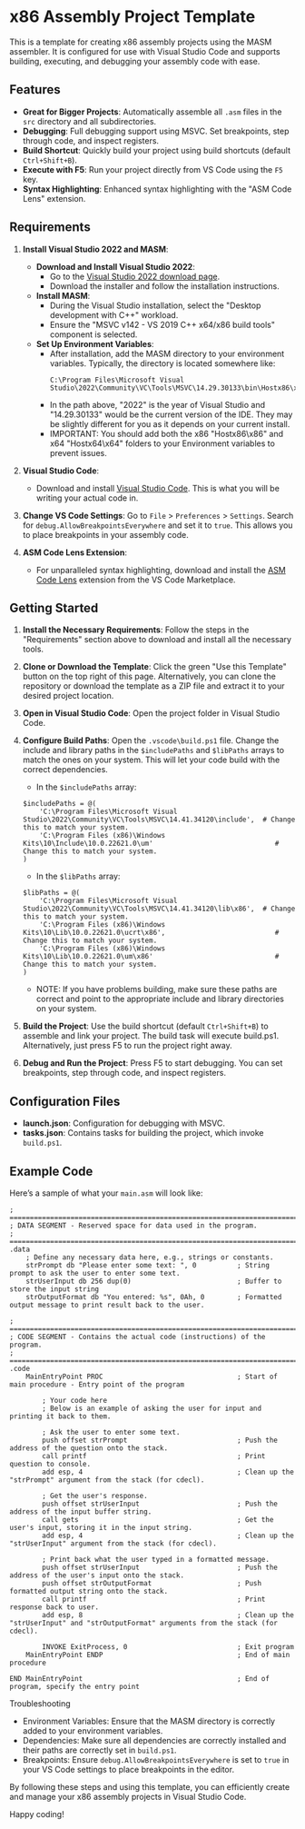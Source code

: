 # x86 Assembly Project Template

This is a template for creating x86 assembly projects using the MASM assembler. It is configured for use with Visual Studio Code and supports building, executing, and debugging your assembly code with ease.

## Features

- **Great for Bigger Projects**: Automatically assemble all `.asm` files in the `src` directory and all subdirectories.
- **Debugging**: Full debugging support using MSVC. Set breakpoints, step through code, and inspect registers.
- **Build Shortcut**: Quickly build your project using build shortcuts (default `Ctrl+Shift+B`).
- **Execute with F5**: Run your project directly from VS Code using the `F5` key.
- **Syntax Highlighting**: Enhanced syntax highlighting with the "ASM Code Lens" extension.

## Requirements

1. **Install Visual Studio 2022 and MASM**:
   - **Download and Install Visual Studio 2022**:
     - Go to the [Visual Studio 2022 download page](https://visualstudio.microsoft.com/vs/).
     - Download the installer and follow the installation instructions.
   - **Install MASM**:
     - During the Visual Studio installation, select the "Desktop development with C++" workload.
     - Ensure the "MSVC v142 - VS 2019 C++ x64/x86 build tools" component is selected.
   - **Set Up Environment Variables**:
     - After installation, add the MASM directory to your environment variables. Typically, the directory is located somewhere like:
       ```
       C:\Program Files\Microsoft Visual Studio\2022\Community\VC\Tools\MSVC\14.29.30133\bin\Hostx86\x86
       ```
     - In the path above, "2022" is the year of Visual Studio and "14.29.30133" would be the current version of the IDE. They may be slightly different for you as it depends on your current install.
     - IMPORTANT: You should add both the x86 "Hostx86\x86" and x64 "Hostx64\x64" folders to your Environment variables to prevent issues.

2. **Visual Studio Code**:
   - Download and install [Visual Studio Code](https://code.visualstudio.com/). This is what you will be writing your actual code in.

3. **Change VS Code Settings**:
    Go to `File` > `Preferences` > `Settings`.
    Search for `debug.AllowBreakpointsEverywhere` and set it to `true`. This allows you to place breakpoints in your assembly code.

4. **ASM Code Lens Extension**:
   - For unparalleled syntax highlighting, download and install the [ASM Code Lens](https://marketplace.visualstudio.com/items?itemName=maziac.asm-code-lens) extension from the VS Code Marketplace.

## Getting Started

1. **Install the Necessary Requirements**:
    Follow the steps in the "Requirements" section above to download and install all the necessary tools.

2. **Clone or Download the Template**:
    Click the green "Use this Template" button on the top right of this page. Alternatively, you can clone the repository or download the template as a ZIP file and extract it to your desired project location.

3. **Open in Visual Studio Code**:
    Open the project folder in Visual Studio Code.

4. **Configure Build Paths**:
    Open the `.vscode\build.ps1` file. Change the include and library paths in the `$includePaths` and `$libPaths` arrays to match the ones on your system. This will let your code build with the correct dependencies.
    
    - In the `$includePaths` array:
    ```
    $includePaths = @(
        'C:\Program Files\Microsoft Visual Studio\2022\Community\VC\Tools\MSVC\14.41.34120\include',  # Change this to match your system.
        'C:\Program Files (x86)\Windows Kits\10\Include\10.0.22621.0\um'                              # Change this to match your system.
    )
    ```
    - In the `$libPaths` array:
    ```
    $libPaths = @(
        'C:\Program Files\Microsoft Visual Studio\2022\Community\VC\Tools\MSVC\14.41.34120\lib\x86',  # Change this to match your system.
        'C:\Program Files (x86)\Windows Kits\10\Lib\10.0.22621.0\ucrt\x86',                           # Change this to match your system.
        'C:\Program Files (x86)\Windows Kits\10\Lib\10.0.22621.0\um\x86'                              # Change this to match your system.
    )

    ```
    - NOTE: If you have problems building, make sure these paths are correct and point to the appropriate include and library directories on your system.

5. **Build the Project**:
    Use the build shortcut (default `Ctrl+Shift+B`) to assemble and link your project. The build task will execute build.ps1. Alternatively, just press F5 to run the project right away.

6. **Debug and Run the Project**:
    Press F5 to start debugging. You can set breakpoints, step through code, and inspect registers.


## Configuration Files

- **launch.json**: Configuration for debugging with MSVC.
- **tasks.json**: Contains tasks for building the project, which invoke `build.ps1`.

## Example Code

Here’s a sample of what your `main.asm` will look like:

```assembly
; =============================================================================
; DATA SEGMENT - Reserved space for data used in the program.
; =============================================================================
.data
	; Define any necessary data here, e.g., strings or constants.
	strPrompt db "Please enter some text: ", 0          ; String prompt to ask the user to enter some text.
	strUserInput db 256 dup(0)                          ; Buffer to store the input string
	strOutputFormat db "You entered: %s", 0Ah, 0        ; Formatted output message to print result back to the user.

; =============================================================================
; CODE SEGMENT - Contains the actual code (instructions) of the program.
; =============================================================================
.code                   
    MainEntryPoint PROC                                 ; Start of main procedure - Entry point of the program

        ; Your code here
        ; Below is an example of asking the user for input and printing it back to them.

        ; Ask the user to enter some text.
        push offset strPrompt                           ; Push the address of the question onto the stack.
        call printf                                     ; Print question to console.
        add esp, 4                                      ; Clean up the "strPrompt" argument from the stack (for cdecl).

        ; Get the user's response.
        push offset strUserInput                        ; Push the address of the input buffer string.
        call gets                                       ; Get the user's input, storing it in the input string.
        add esp, 4                                      ; Clean up the "strUserInput" argument from the stack (for cdecl).

        ; Print back what the user typed in a formatted message.
        push offset strUserInput                        ; Push the address of the user's input onto the stack.
        push offset strOutputFormat                     ; Push formatted output string onto the stack.
        call printf                                     ; Print response back to user.
        add esp, 8                                      ; Clean up the "strUserInput" and "strOutputFormat" arguments from the stack (for cdecl).

        INVOKE ExitProcess, 0                           ; Exit program
    MainEntryPoint ENDP                                 ; End of main procedure

END MainEntryPoint                                      ; End of program, specify the entry point
```

Troubleshooting

   - Environment Variables: Ensure that the MASM directory is correctly added to your environment variables.
   - Dependencies: Make sure all dependencies are correctly installed and their paths are correctly set in `build.ps1`.
   - Breakpoints: Ensure `debug.AllowBreakpointsEverywhere` is set to `true` in your VS Code settings to place breakpoints in the editor.

By following these steps and using this template, you can efficiently create and manage your x86 assembly projects in Visual Studio Code.

Happy coding!